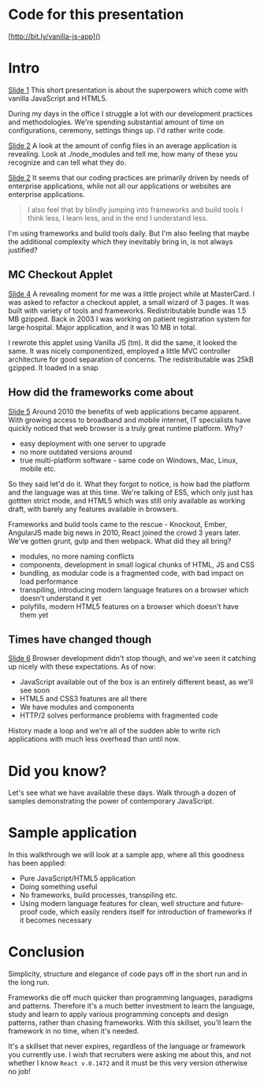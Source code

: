 # Code for this presentation

[http://bit.ly/vanilla-js-app]()

# Intro
[Slide 1]()
This short presentation is about the superpowers which come with vanilla JavaScript and HTML5.

During my days in the office I struggle a lot with our development practices and methodologies. We're spending substantial amount of time on configurations, ceremony, settings things up. I'd rather write code.

[Slide 2]()
A look at the amount of config files in an average application is revealing.
Look at ./node_modules and tell me, how many of these you recognize and can tell what they do.

[Slide 2]()
It seems that our coding practices are primarily driven by needs of enterprise applications, while not all our applications or websites are enterprise applications.

> I also feel that by blindly jumping into frameworks and build tools I think less, I learn less, and in the end I understand less.

I'm using frameworks and build tools daily. But I'm also feeling that maybe the additional complexity which they inevitably bring in, is not always justified?


## MC Checkout Applet
[Slide 4]()
A revealing moment for me was a little project while at MasterCard. I was asked to refactor a checkout applet, a small wizard of 3 pages. It was built with variety of tools and frameworks. Redistributable bundle was 1.5 MB gzipped. Back in 2003 I was working on patient registration system for large hospital. Major application, and it was 10 MB in total.

I rewrote this applet using Vanilla JS (tm). It did the same, it looked the same. It was nicely componentized, employed a little MVC controller architecture for good separation of concerns. The redistributable was 25kB gzipped. It loaded in a snap

## How did the frameworks come about
[Slide 5]()
Around 2010 the benefits of web applications became apparent. With growing access to broadband and mobile internet, IT specialists have quickly noticed that web browser is a truly great runtime platform. Why?

* easy deployment with one server to upgrade
* no more outdated versions around
* true multi-platform software - same code on Windows, Mac, Linux, mobile etc.

So they said let'd do it. What they forgot to notice, is how bad the platform and the language was at this time. We're talking of ES5, which only just has gottten strict mode, and HTML5 which was still only available as working draft, with barely any features available in browsers.

Frameworks and build tools came to the rescue - Knockout, Ember, AngularJS made big news in 2010, React joined the crowd 3 years later. We've gotten grunt, gulp and then webpack. What did they all bring?

* modules, no more naming conflicts
* components, development in small logical chunks of HTML, JS and CSS
* bundling, as modular code is a fragmented code, with bad impact on load performance
* transpiling, introducing modern language features on a browser which doesn't understand it yet
* polyfills, modern HTML5 features on a browser which doesn't have them yet


## Times have changed though
[Slide 6]()
Browser development didn't stop though, and we've seen it catching up nicely with these expectations. As of now:

* JavaScript available out of the box is an entirely different beast, as we'll see soon
* HTML5 and CSS3 features are all there
* We have modules and components
* HTTP/2 solves performance problems with fragmented code

History made a loop and we're all of the sudden able to write rich applications with much less overhead than until now.


# Did you know?
Let's see what we have available these days. Walk through a dozen of samples demonstrating the power of contemporary JavaScript.


# Sample application
In this walkthrough we will look at a sample app, where all this goodness has been applied:

* Pure JavaScript/HTML5 application
* Doing something useful
* No frameworks, build processes, transpiling etc.
* Using modern language features for clean, well structure and future-proof code, which easily renders itself for introduction of frameworks if it becomes necessary



# Conclusion
Simplicity, structure and elegance of code pays off in the short run and in the long run.

Frameworks die off much quicker than programming languages, paradigms and patterns. Therefore it's a much better investment to learn the language, study and learn to apply various programming concepts and design patterns, rather than chasing frameworks. With this skillset, you'll learn the framework in no time, when it's needed.

It's a skillset that never expires, regardless of the language or framework you currently use. I wish that recruiters were asking me about this, and not whether I know `React v.0.1472` and it must be this very version otherwise no job!

